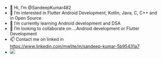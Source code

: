 - 👋 Hi, I’m @SandeepKumar482
- 👀 I’m interested in Flutter Android Development, Kotlin, Java, C, C++ and in Open Source
- 🌱 I’m currently learning Android development and DSA
- 💞️ I’m looking to collaborate on ...Android development or Flutter Development 
- 📫 Contact me on linked in  https://www.linkedin.com/mwlite/in/sandeep-kumar-5b95431a7
- <img src="https://github-readme-stats.vercel.app/api?username=SandeepKumar482&&show_icons=true&title_color=ffffff&icon_color=bb2acf&text_color=daf7dc&bg_color=151515">

<!---
SandeepKumar482/SandeepKumar482 is a ✨ special ✨ repository because its `README.md` (this file) appears on your GitHub profile.
You can click the Preview link to take a look at your changes.
--->
